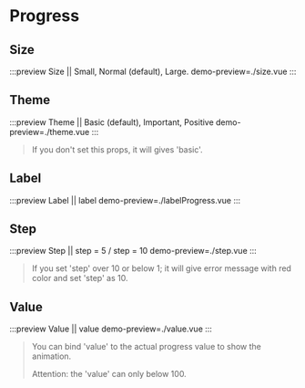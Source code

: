 # Progress

## Size

:::preview Size || Small, Normal (default), Large.
demo-preview=./size.vue
:::

## Theme

:::preview Theme || Basic (default), Important, Positive
demo-preview=./theme.vue
:::

> If you don't set this props, it will gives 'basic'.

## Label

:::preview Label || label
demo-preview=./labelProgress.vue
:::

## Step

:::preview Step || step = 5 / step = 10
demo-preview=./step.vue
:::
> If you set 'step' over 10 or below 1; it will give error message with red color and set 'step' as 10.

## Value

:::preview Value || value
demo-preview=./value.vue
:::

> You can bind 'value' to the actual progress value to show the animation.
>
> Attention: the 'value' can only below 100.
